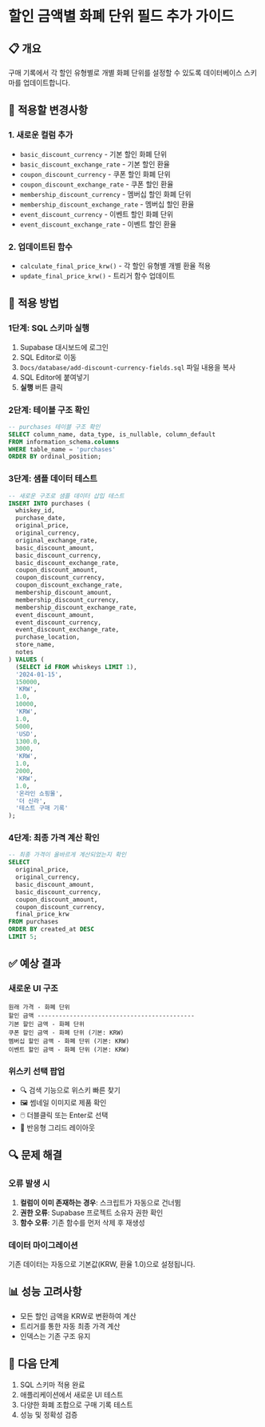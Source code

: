 # 할인 금액별 화폐 단위 필드 추가 가이드

## 📋 개요
구매 기록에서 각 할인 유형별로 개별 화폐 단위를 설정할 수 있도록 데이터베이스 스키마를 업데이트합니다.

## 🔧 적용할 변경사항

### 1. 새로운 컬럼 추가
- `basic_discount_currency` - 기본 할인 화폐 단위
- `basic_discount_exchange_rate` - 기본 할인 환율
- `coupon_discount_currency` - 쿠폰 할인 화폐 단위
- `coupon_discount_exchange_rate` - 쿠폰 할인 환율
- `membership_discount_currency` - 멤버십 할인 화폐 단위
- `membership_discount_exchange_rate` - 멤버십 할인 환율
- `event_discount_currency` - 이벤트 할인 화폐 단위
- `event_discount_exchange_rate` - 이벤트 할인 환율

### 2. 업데이트된 함수
- `calculate_final_price_krw()` - 각 할인 유형별 개별 환율 적용
- `update_final_price_krw()` - 트리거 함수 업데이트

## 🚀 적용 방법

### 1단계: SQL 스키마 실행
1. Supabase 대시보드에 로그인
2. SQL Editor로 이동
3. `Docs/database/add-discount-currency-fields.sql` 파일 내용을 복사
4. SQL Editor에 붙여넣기
5. **실행** 버튼 클릭

### 2단계: 테이블 구조 확인
```sql
-- purchases 테이블 구조 확인
SELECT column_name, data_type, is_nullable, column_default
FROM information_schema.columns
WHERE table_name = 'purchases'
ORDER BY ordinal_position;
```

### 3단계: 샘플 데이터 테스트
```sql
-- 새로운 구조로 샘플 데이터 삽입 테스트
INSERT INTO purchases (
  whiskey_id,
  purchase_date,
  original_price,
  original_currency,
  original_exchange_rate,
  basic_discount_amount,
  basic_discount_currency,
  basic_discount_exchange_rate,
  coupon_discount_amount,
  coupon_discount_currency,
  coupon_discount_exchange_rate,
  membership_discount_amount,
  membership_discount_currency,
  membership_discount_exchange_rate,
  event_discount_amount,
  event_discount_currency,
  event_discount_exchange_rate,
  purchase_location,
  store_name,
  notes
) VALUES (
  (SELECT id FROM whiskeys LIMIT 1),
  '2024-01-15',
  150000,
  'KRW',
  1.0,
  10000,
  'KRW',
  1.0,
  5000,
  'USD',
  1300.0,
  3000,
  'KRW',
  1.0,
  2000,
  'KRW',
  1.0,
  '온라인 쇼핑몰',
  '더 신라',
  '테스트 구매 기록'
);
```

### 4단계: 최종 가격 계산 확인
```sql
-- 최종 가격이 올바르게 계산되었는지 확인
SELECT 
  original_price,
  original_currency,
  basic_discount_amount,
  basic_discount_currency,
  coupon_discount_amount,
  coupon_discount_currency,
  final_price_krw
FROM purchases
ORDER BY created_at DESC
LIMIT 5;
```

## ✅ 예상 결과

### 새로운 UI 구조
```
원래 가격 - 화폐 단위
할인 금액 --------------------------------------------
기본 할인 금액 - 화폐 단위
쿠폰 할인 금액 - 화폐 단위 (기본: KRW)
멤버십 할인 금액 - 화폐 단위 (기본: KRW)
이벤트 할인 금액 - 화폐 단위 (기본: KRW)
```

### 위스키 선택 팝업
- 🔍 검색 기능으로 위스키 빠른 찾기
- 🖼️ 썸네일 이미지로 제품 확인
- 🖱️ 더블클릭 또는 Enter로 선택
- 📱 반응형 그리드 레이아웃

## 🔍 문제 해결

### 오류 발생 시
1. **컬럼이 이미 존재하는 경우**: 스크립트가 자동으로 건너뜀
2. **권한 오류**: Supabase 프로젝트 소유자 권한 확인
3. **함수 오류**: 기존 함수를 먼저 삭제 후 재생성

### 데이터 마이그레이션
기존 데이터는 자동으로 기본값(KRW, 환율 1.0)으로 설정됩니다.

## 📊 성능 고려사항
- 모든 할인 금액을 KRW로 변환하여 계산
- 트리거를 통한 자동 최종 가격 계산
- 인덱스는 기존 구조 유지

## 🎯 다음 단계
1. SQL 스키마 적용 완료
2. 애플리케이션에서 새로운 UI 테스트
3. 다양한 화폐 조합으로 구매 기록 테스트
4. 성능 및 정확성 검증
